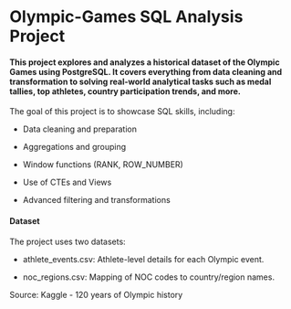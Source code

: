 # Olympic-Games SQL Analysis Project

#### This project explores and analyzes a historical dataset of the Olympic Games using PostgreSQL. It covers everything from data cleaning and transformation to solving real-world analytical tasks such as medal tallies, top athletes, country participation trends, and more.

The goal of this project is to showcase SQL skills, including:

- Data cleaning and preparation

- Aggregations and grouping

- Window functions (RANK, ROW_NUMBER)

- Use of CTEs and Views

- Advanced filtering and transformations

#### Dataset

The project uses two datasets:

- athlete_events.csv: Athlete-level details for each Olympic event.

- noc_regions.csv: Mapping of NOC codes to country/region names.

Source: Kaggle - 120 years of Olympic history
